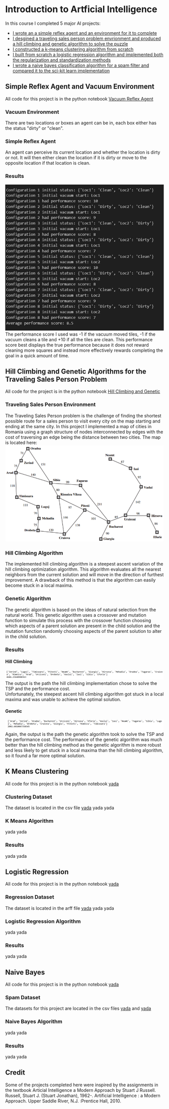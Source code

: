 # Introduction to Artficial Intelligence

In this course I completed 5 major AI projects:
* [I wrote an a simple reflex agent and an environment for it to complete](#Simple-Reflex-Agent-and-Vacuum-Environment)
* [I desgined a traveling sales person problem envrionment and produced a hill climbing and genetic algorithm to solve the puzzle](#Hill-Climbing-and-Genetic-Algorithms-for-the-Traveling-Sales-Person-Problem)
* [I constructed a k-means clustering algorithm from scratch](#K-Means-Clustering)
* [I built from scratch a logistic regression algorithm and implemented both the regularization and standardization methods](#Logistic-Regression)
* [I wrote a naive bayes classification algorithm for a spam filter and compared it to the sci-kit learn implementation](#Naive-Bayes)

## Simple Reflex Agent and Vacuum Environment
All code for this project is in the python notebook [Vacuum Reflex Agent](Vaccum_Reflex_Agent.ipynb)

### Vacuum Environment
There are two locations or boxes an agent can be in, each box either has the status "dirty" or "clean".

### Simple Reflex Agent
An agent can perceive its current location and whether the location is dirty or not. It will then either clean the location if it is dirty or move to the opposite location if that location is clean.

### Results
![Screenshot](VacuumReflexAgentResults.png) \
The performance score I used was -1 if the vacuum moved tiles, -1 if the vacuum cleans a tile and +10 if all the tiles are clean. This performance score best displays the true performance because it does not reward cleaning more squares and instead more effectively rewards completing the goal in a quick amount of time. 

## Hill Climbing and Genetic Algorithms for the Traveling Sales Person Problem
All code for the project is in the python notebook [Hill Climbing and Genetic](Hill_Climbing_And_Genetic_TSP.ipynb)

### Traveling Sales Person Environment
The Traveling Sales Person problem is the challenge of finding the shortest possible route for a sales person to visit every city on the map starting and ending at the same city. In this project I implemented a map of cities in Romania using a graph structure of nodes interconnected by edges with the cost of traversing an edge being the distance between two cities. The map is located here: \
![Screenshot](RomaniaMap.png)

### Hill Climbing Algorithm
The implemented hill climbing algorithm is a steepest ascent variation of the hill climbing optimization algorithm. This algorithm evaluates all the nearest neighbors from the current solution and will move in the direction of furthest improvement. A drawback of this method is that the algorithm can easily become stuck in a local maxima.

### Genetic Algorithm
The genetic algorithm is based on the ideas of natural selection from the natural world. This genetic algorithm uses a crossover and mutation function to simulate this process with the crossover function choosing which aspects of a parent solution are present in the child solution and the mutation function randomly choosing aspects of the parent solution to alter in the child solution.

### Results
#### Hill Climbing
![Screenshot](HillClimbingResults.png) \
The output is the path the hill climbing implementation chose to solve the TSP and the performance cost. \
Unfortunately, the steepest ascent hill climbing algorithm got stuck in a local maxima and was unable to achieve the optimal solution.

#### Genetic
![Screenshot](GeneticResults.png) \
Again, the output is the path the genetic algorithm took to solve the TSP and the performance cost. The performance of the genetic algorithm was much better than the hill climbing method as the genetic algorithm is more robust and less likely to get stuck in a local maxima than the hill climbing algorithm, so it found a far more optimal solution.

## K Means Clustering
All code for this project is in the python notebook [yada](yada.ipynb)

### Clustering Dataset
The dataset is located in the csv file [yada](yada.csv)
yada yada

### K Means Algorithm
yada yada

### Results
yada yada

## Logistic Regression
All code for this project is in the python notebook [yada](yada.ipynb)

### Regression Dataset
The dataset is located in the arff file [yada](yada.arff)
yada yada

### Logistic Regression Algorithm
yada yada

### Results
yada yada

## Naive Bayes
All code for this project is in the python notebook [yada](yada.ipynb)

### Spam Dataset
The datasets for this project are located in the csv files [yada](yada.csv) and [yada](yada.csv)

### Naive Bayes Algorithm
yada yada

### Results
yada yada

## Credit
Some of the projects completed here were inspired by the assignments in the textbook Articial Intelligence a Modern Approach by Stuart J Russell. \
Russell, Stuart J. (Stuart Jonathan), 1962-. Artificial Intelligence : a Modern Approach. Upper Saddle River, N.J. :Prentice Hall, 2010.
